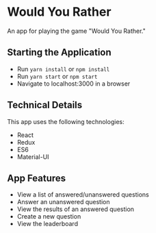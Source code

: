 # Would You Rather 

An app for playing the game "Would You Rather." 

## Starting the Application

* Run `yarn install` or `npm install`
* Run `yarn start` or `npm start`
* Navigate to localhost:3000 in a browser

## Technical Details

This app uses the following technologies:

* React
* Redux
* ES6
* Material-UI

## App Features

* View a list of answered/unanswered questions
* Answer an unanswered question
* View the results of an answered question
* Create a new question
* View the leaderboard